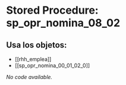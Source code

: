 # Stored Procedure: sp_opr_nomina_08_02

## Usa los objetos:
- [[rhh_emplea]]
- [[sp_opr_nomina_00_01_02_0]]

*No code available.*
